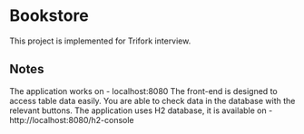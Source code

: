 # Bookstore
This project is implemented for Trifork interview.

## Notes 
The application works on - localhost:8080
The front-end is designed to access table data easily. You are able to check data in the database with the relevant buttons.
The application uses H2 database, it is available on - http://localhost:8080/h2-console